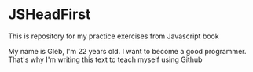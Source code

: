 # JSHeadFirst
This is repository for my practice exercises from Javascript book

My name is Gleb, I'm 22 years old. I want to become a good programmer. That's why I'm writing this text to teach myself using Github
